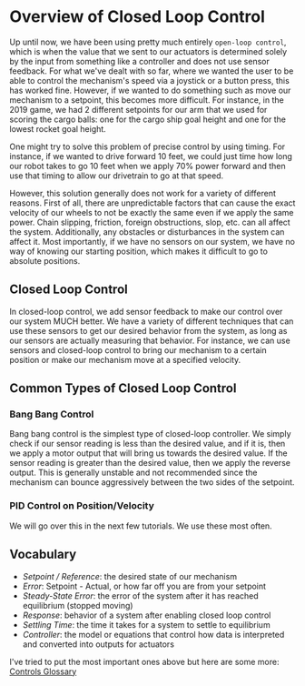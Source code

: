# Overview of Closed Loop Control

Up until now, we have been using pretty much entirely `open-loop control`, which is when the value that we sent to our actuators is determined solely by the input from something like a controller and does not use sensor feedback. For what we've dealt with so far, where we wanted the user to be able to control the mechanism's speed via a joystick or a button press, this has worked fine. However, if we wanted to do something such as move our mechanism to a setpoint, this becomes more difficult. For instance, in the 2019 game, we had 2 different setpoints for our arm that we used for scoring the cargo balls: one for the cargo ship goal height and one for the lowest rocket goal height.

One might try to solve this problem of precise control by using timing. For instance, if we wanted to drive forward 10 feet, we could just time how long our robot takes to go 10 feet when we apply 70% power forward and then use that timing to allow our drivetrain to go at that speed.

However, this solution generally does not work for a variety of different reasons. First of all, there are unpredictable factors that can cause the exact velocity of our wheels to not be exactly the same even if we apply the same power. Chain slipping, friction, foreign obstructions, slop, etc. can all affect the system. Additionally, any obstacles or disturbances in the system can affect it. Most importantly, if we have no sensors on our system, we have no way of knowing our starting position, which makes it difficult to go to absolute positions.

## Closed Loop Control

In closed-loop control, we add sensor feedback to make our control over our system MUCH better. We have a variety of different techniques that can use these sensors to get our desired behavior from the system, as long as our sensors are actually measuring that behavior. For instance, we can use sensors and closed-loop control to bring our mechanism to a certain position or make our mechanism move at a specified velocity.

## Common Types of Closed Loop Control

### Bang Bang Control

Bang bang control is the simplest type of closed-loop controller. We simply check if our sensor reading is less than the desired value, and if it is, then we apply a motor output that will bring us towards the desired value. If the sensor reading is greater than the desired value, then we apply the reverse output. This is generally unstable and not recommended since the mechanism can bounce aggressively between the two sides of the setpoint.

### PID Control on Position/Velocity

We will go over this in the next few tutorials. We use these most often.

## Vocabulary

- *Setpoint / Reference*: the desired state of our mechanism
- *Error*: Setpoint - Actual, or how far off you are from your setpoint
- *Steady-State Error*: the error of the system after it has reached equilibrium (stopped moving)
- *Response*: behavior of a system after enabling closed loop control
- *Settling Time*: the time it takes for a system to settle to equilibrium
- *Controller*: the model or equations that control how data is interpreted and converted into outputs for actuators

I've tried to put the most important ones above but here are some more: [Controls Glossary](https://docs.wpilib.org/en/latest/docs/software/advanced-controls/introduction/controls-glossary.html)
